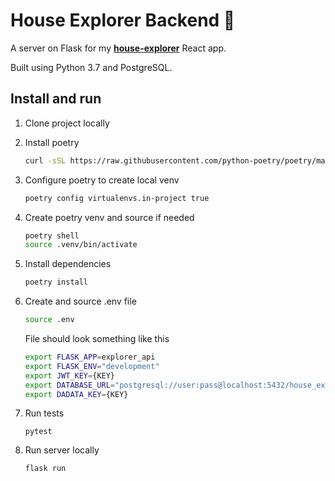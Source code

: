 # House Explorer Backend 🐍

A server on Flask for my [**house-explorer**](https://github.com/sasha-kir/house-explorer) React app.

Built using Python 3.7 and PostgreSQL.

## Install and run

1. Clone project locally

1. Install poetry

    ```sh
    curl -sSL https://raw.githubusercontent.com/python-poetry/poetry/master/get-poetry.py | python
    ```

1. Configure poetry to create local venv

    ```sh
    poetry config virtualenvs.in-project true
    ```

1. Create poetry venv and source if needed

    ```sh
    poetry shell
    source .venv/bin/activate
    ```

1. Install dependencies

    ```sh
    poetry install
    ```

1. Create and source .env file

    ```sh
    source .env
    ```

    File should look something like this

    ```sh
    export FLASK_APP=explorer_api
    export FLASK_ENV="development"
    export JWT_KEY={KEY}
    export DATABASE_URL="postgresql://user:pass@localhost:5432/house_explorer"
    export DADATA_KEY={KEY}
    ```

1. Run tests

    ```
    pytest
    ```

1. Run server locally

    ```
    flask run
    ```
